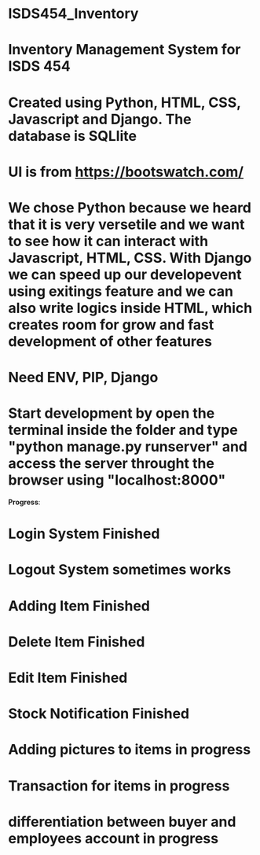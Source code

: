 # ISDS454_Inventory
# Inventory Management System for ISDS 454
# Created using Python, HTML, CSS, Javascript and Django. The database is SQLlite
# UI is from https://bootswatch.com/
# We chose Python because we heard that it is very versetile and we want to see how it can interact with Javascript, HTML, CSS. With Django we can speed up our developevent using exitings feature and  we can also write logics inside HTML, which creates room for grow and fast development of other features
# Need ENV, PIP, Django
# Start development by open the terminal inside the folder and type "python manage.py runserver" and access the server throught the browser using "localhost:8000"

**Progress**:
# Login System Finished
# Logout System sometimes works
# Adding Item Finished
# Delete Item Finished
# Edit Item Finished
# Stock Notification Finished
# Adding pictures to items **in progress**
# Transaction for items **in progress**
# differentiation between buyer and employees account **in progress**
